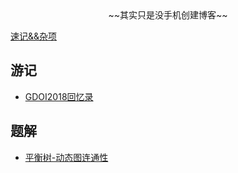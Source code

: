 <center> ~~其实只是没手机创建博客~~ </center>

[速记&&杂项](./OI/sj.md)

## 游记

* [GDOI2018回忆录](./OI/GDOI2018.md)

## 题解

* [平衡树-动态图连通性](./OI/loj121.md)
